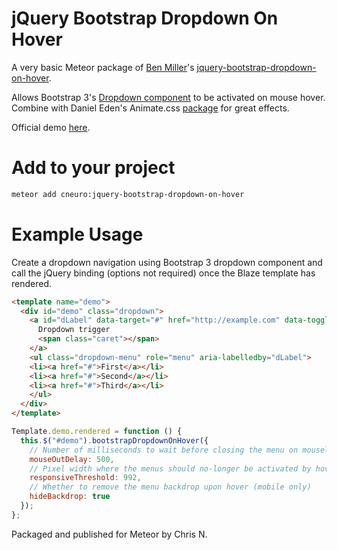 jQuery Bootstrap Dropdown On Hover
==================

A very basic Meteor package of [Ben Miller](https://github.com/millerbennett)'s [jquery-bootstrap-dropdown-on-hover](https://github.com/millerbennett/jquery-bootstrap-dropdown-on-hover).

Allows Bootstrap 3's [Dropdown component](http://getbootstrap.com/javascript/#dropdowns) to be activated on mouse hover. Combine with Daniel Eden's Animate.css [package](https://atmospherejs.com/natestrauser/animate-css) for great effects.

Official demo [here](http://www.jqueryscript.net/demo/jQuery-Plugin-To-Add-CSS3-Animations-To-Bootstrap-Dropdowns/).

Add to your project
============

```bash
meteor add cneuro:jquery-bootstrap-dropdown-on-hover
```

Example Usage
============

Create a dropdown navigation using Bootstrap 3 dropdown component and call the jQuery binding (options not required) once the Blaze template has rendered.

```html
<template name="demo">
  <div id="demo" class="dropdown">
    <a id="dLabel" data-target="#" href="http://example.com" data-toggle="dropdown" aria-haspopup="true" role="button" aria-expanded="false">
      Dropdown trigger
      <span class="caret"></span>
    </a>
    <ul class="dropdown-menu" role="menu" aria-labelledby="dLabel">
    <li><a href="#">First</a></li>
    <li><a href="#">Second</a></li>
    <li><a href="#">Third</a></li>
    </ul>
  </div>
</template>
```

```javascript
Template.demo.rendered = function () {
  this.$("#demo").bootstrapDropdownOnHover({
    // Number of milliseconds to wait before closing the menu on mouseleave
    mouseOutDelay: 500,
    // Pixel width where the menus should no-longer be activated by hover
    responsiveThreshold: 992,
    // Whether to remove the menu backdrop upon hover (mobile only)
    hideBackdrop: true
  });
};
```

Packaged and published for Meteor by Chris N.
